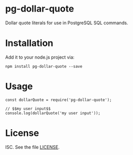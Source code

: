 # pg-dollar-quote

Dollar quote literals for use in PostgreSQL SQL commands.

# Installation

Add it to your node.js project via:

    npm install pg-dollar-quote --save

# Usage

    const dollarQuote = require('pg-dollar-quote');

    // $$my user input$$
    console.log(dollarQuote('my user input'));

# License

ISC. See the file [LICENSE](LICENSE).
